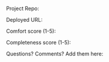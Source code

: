 Project Repo:

Deployed URL:

Comfort score (1-5):

Completeness score (1-5):

Questions? Comments? Add them here:
